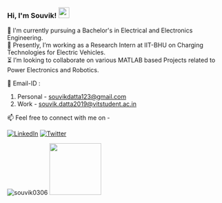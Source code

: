 ### Hi, I'm Souvik! <img src="https://media.giphy.com/media/hvRJCLFzcasrR4ia7z/giphy.gif" width="25px">


🌱 I'm currently pursuing a Bachelor's in Electrical and Electronics Engineering. <br/>
🔭 Presently, I’m working as a Research Intern at IIT-BHU on Charging Technologies for Electric Vehicles. <br/>
⏳ I’m looking to collaborate on various MATLAB based Projects related to Power Electronics and Robotics. <br/>

📧 Email-ID : 
1. Personal - <a href="souvikdatta123@gmail.com">souvikdatta123@gmail.com</a>  
2. Work - <a href="souvik.datta2019@vitstudent.ac.in">souvik.datta2019@vitstudent.ac.in</a>
               
📫 Feel free to connect with me on - <br/>


[![LinkedIn](https://img.shields.io/badge/-LinkedIn-0077B5?style=for-the-badge&logo=LinkedIn&logoColor=white)](https://www.linkedin.com/in/souvik-datta03/)
[![Twitter](https://img.shields.io/badge/-Twitter-0077B5?style=for-the-badge&logo=Twitter&logoColor=white)](https://twitter.com/Souvik306)

<!---<a href="https://www.linkedin.com/in/souvik-datta03/">
<img align="left" alt="Souvik's LinkedIn" width="22px" src="https://raw.githubusercontent.com/peterthehan/peterthehan/master/assets/linkedin.svg" />
</a>
<a href="https://twitter.com/Souvik306">
 <img align="left" alt="Souvik Datta | Twitter" width="22px" src="https://raw.githubusercontent.com/peterthehan/peterthehan/master/assets/twitter.svg" />
</a></br>-->

<img src="https://github-readme-stats.vercel.app/api?username=souvik0306&show_icons=true&theme=algolia" alt="souvik0306" />      <img height="120em" src="https://github-readme-stats-eight-theta.vercel.app/api/top-langs/?username=souvik0306&layout=compact&langs_count=8&theme=algolia"/>

<!--![](https://komarev.com/ghpvc/?username=souvik0306)-->

<!--[![Ashutosh's github activity graph](https://activity-graph.herokuapp.com/graph?username=souvik0306&theme=react-dark)](https://github.com/souvik0306/github-readme-activity-graph)-->

